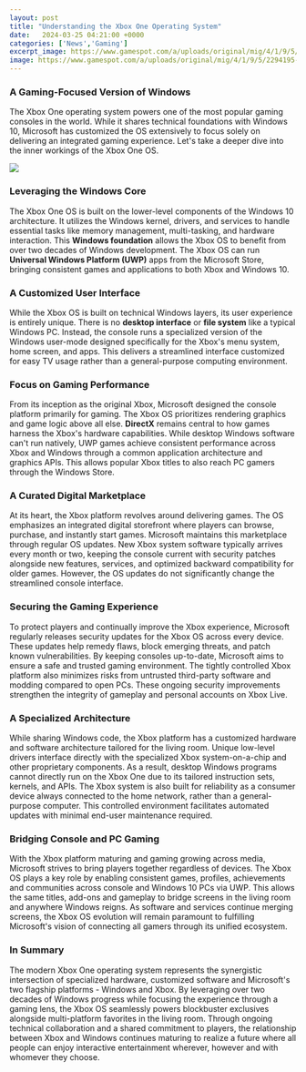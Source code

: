 ```yaml
---
layout: post
title: "Understanding the Xbox One Operating System"
date:   2024-03-25 04:21:00 +0000
categories: ['News','Gaming']
excerpt_image: https://www.gamespot.com/a/uploads/original/mig/4/1/9/5/2294195-xboxdash01_87607_screen.jpg
image: https://www.gamespot.com/a/uploads/original/mig/4/1/9/5/2294195-xboxdash01_87607_screen.jpg
---
```


### A Gaming-Focused Version of Windows 
The Xbox One operating system powers one of the most popular gaming consoles in the world. While it shares technical foundations with Windows 10, Microsoft has customized the OS extensively to focus solely on delivering an integrated gaming experience. Let's take a deeper dive into the inner workings of the Xbox One OS.

![](https://www.gamespot.com/a/uploads/original/mig/4/1/9/5/2294195-xboxdash01_87607_screen.jpg)
### Leveraging the Windows Core
The Xbox One OS is built on the lower-level components of the Windows 10 architecture. It utilizes the Windows kernel, drivers, and services to handle essential tasks like memory management, multi-tasking, and hardware interaction. This **Windows foundation** allows the Xbox OS to benefit from over two decades of Windows development. The Xbox OS can run **Universal Windows Platform (UWP)** apps from the Microsoft Store, bringing consistent games and applications to both Xbox and Windows 10. 
### A Customized User Interface
While the Xbox OS is built on technical Windows layers, its user experience is entirely unique. There is no **desktop interface** or **file system** like a typical Windows PC. Instead, the console runs a specialized version of the Windows user-mode designed specifically for the Xbox's menu system, home screen, and apps. This delivers a streamlined interface customized for easy TV usage rather than a general-purpose computing environment. 
### Focus on Gaming Performance
From its inception as the original Xbox, Microsoft designed the console platform primarily for gaming. The Xbox OS prioritizes rendering graphics and game logic above all else. **DirectX** remains central to how games harness the Xbox's hardware capabilities. While desktop Windows software can't run natively, UWP games achieve consistent performance across Xbox and Windows through a common application architecture and graphics APIs. This allows popular Xbox titles to also reach PC gamers through the Windows Store.
### A Curated Digital Marketplace
At its heart, the Xbox platform revolves around delivering games. The OS emphasizes an integrated digital storefront where players can browse, purchase, and instantly start games. Microsoft maintains this marketplace through regular OS updates. New Xbox system software typically arrives every month or two, keeping the console current with security patches alongside new features, services, and optimized backward compatibility for older games. However, the OS updates do not significantly change the streamlined console interface.
### Securing the Gaming Experience 
To protect players and continually improve the Xbox experience, Microsoft regularly releases security updates for the Xbox OS across every device. These updates help remedy flaws, block emerging threats, and patch known vulnerabilities. By keeping consoles up-to-date, Microsoft aims to ensure a safe and trusted gaming environment. The tightly controlled Xbox platform also minimizes risks from untrusted third-party software and modding compared to open PCs. These ongoing security improvements strengthen the integrity of gameplay and personal accounts on Xbox Live.
### A Specialized Architecture
While sharing Windows code, the Xbox platform has a customized hardware and software architecture tailored for the living room. Unique low-level drivers interface directly with the specialized Xbox system-on-a-chip and other proprietary components. As a result, desktop Windows programs cannot directly run on the Xbox One due to its tailored instruction sets, kernels, and APIs. The Xbox system is also built for reliability as a consumer device always connected to the home network, rather than a general-purpose computer. This controlled environment facilitates automated updates with minimal end-user maintenance required. 
### Bridging Console and PC Gaming
With the Xbox platform maturing and gaming growing across media, Microsoft strives to bring players together regardless of devices. The Xbox OS plays a key role by enabling consistent games, profiles, achievements and communities across console and Windows 10 PCs via UWP. This allows the same titles, add-ons and gameplay to bridge screens in the living room and anywhere Windows reigns. As software and services continue merging screens, the Xbox OS evolution will remain paramount to fulfilling Microsoft's vision of connecting all gamers through its unified ecosystem.
### In Summary 
The modern Xbox One operating system represents the synergistic intersection of specialized hardware, customized software and Microsoft's two flagship platforms - Windows and Xbox. By leveraging over two decades of Windows progress while focusing the experience through a gaming lens, the Xbox OS seamlessly powers blockbuster exclusives alongside multi-platform favorites in the living room. Through ongoing technical collaboration and a shared commitment to players, the relationship between Xbox and Windows continues maturing to realize a future where all people can enjoy interactive entertainment wherever, however and with whomever they choose.
